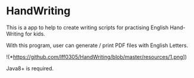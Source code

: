 # HandWriting
This is a app to help to create writing scripts for practising English Hand-Writing for kids.

With this program, user can generate / print PDF files with English Letters.

!(*https://github.com/lff0305/HandWriting/blob/master/resources/1.png])

Java8+ is required.


